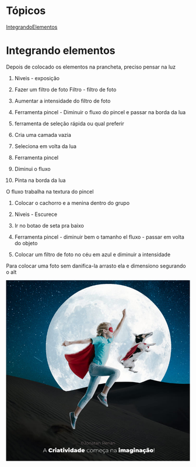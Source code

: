 # Tópicos
[IntegrandoElementos](#integrando-elementos)

# Integrando elementos

Depois de colocado os elementos na prancheta, preciso pensar na luz

1. Niveis - exposição 
2. Fazer um filtro de foto Filtro - filtro de foto 
3. Aumentar a intensidade do filtro de foto 
4. Ferramenta pincel - Diminuir o fluxo do pincel e passar na borda da lua

1. ferramenta de seleção rápida ou qual preferir
2. Cria uma camada vazia
3. Seleciona em volta da lua
4. Ferramenta pincel
5. Diminui o fluxo
6. Pinta na borda da lua

O fluxo trabalha na textura do pincel

1. Colocar o cachorro e a menina dentro do grupo
2. Níveis - Escurece 
3. Ir no botao de seta pra baixo
5. Ferramenta pincel -  diminuir bem o tamanho el fluxo - passar em volta do objeto

1. Colocar um filtro de foto no céu em azul e diminuir a intensidade

Para colocar uma foto sem danifica-la arrasto ela e dimensiono segurando o alt

![IntegrandoElementos](./img/integrandoElementos.jpg)